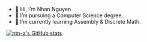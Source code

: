- 👋 Hi, I’m Nhan Nguyen
- 👀 I’m pursuing a Computer Science degree.
- 🌱 I’m currently learning Assembly & Discrete Math.

[![ntn-a's GitHub stats](https://github-readme-stats.vercel.app/api?username=ntn-a)](https://github.com/ntn-a/github-readme-stats)

<!---
ntn-a/ntn-a is a ✨ special ✨ repository because its `README.md` (this file) appears on your GitHub profile.
You can click the Preview link to take a look at your changes.
--->
